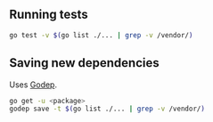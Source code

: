 ## Running tests

```bash
go test -v $(go list ./... | grep -v /vendor/)
```

## Saving new dependencies

Uses [Godep](https://github.com/tools/godep).

```bash
go get -u <package>
godep save -t $(go list ./... | grep -v /vendor/)
```
